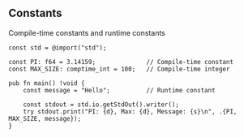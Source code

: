 <!-- METADATA
{
  "title": "Zig Constants",
  "tags": [
    "zig",
    "constants"
  ],
  "language": "zig"
}
-->

## Constants
Compile-time constants and runtime constants
```zig
const std = @import("std");

const PI: f64 = 3.14159;              // Compile-time constant
const MAX_SIZE: comptime_int = 100;   // Compile-time integer

pub fn main() !void {
    const message = "Hello";          // Runtime constant

    const stdout = std.io.getStdOut().writer();
    try stdout.print("PI: {d}, Max: {d}, Message: {s}\n", .{PI, MAX_SIZE, message});
}
```
